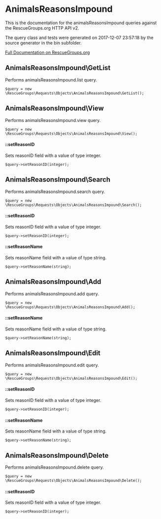 # AnimalsReasonsImpound

This is the documentation for the animalsReasonsImpound queries against the RescueGroups.org HTTP API v2.

The query class and tests were generated on 2017-12-07 23:57:18 by the source generator in the bin subfolder.

[Full Documentation on RescueGroups.org](https://userguide.rescuegroups.org/display/APIDG/Object+definitions#Objectdefinitions-animalsReasonsImpound)

## AnimalsReasonsImpound\GetList

Performs animalsReasonsImpound.list query.

    $query = new \RescueGroups\Requests\Objects\AnimalsReasonsImpound\GetList();



## AnimalsReasonsImpound\View

Performs animalsReasonsImpound.view query.

    $query = new \RescueGroups\Requests\Objects\AnimalsReasonsImpound\View();

#### ::setReasonID

Sets reasonID field with a value of type integer.

    $query->setReasonID(integer);



## AnimalsReasonsImpound\Search

Performs animalsReasonsImpound.search query.

    $query = new \RescueGroups\Requests\Objects\AnimalsReasonsImpound\Search();

#### ::setReasonID

Sets reasonID field with a value of type integer.

    $query->setReasonID(integer);

#### ::setReasonName

Sets reasonName field with a value of type string.

    $query->setReasonName(string);



## AnimalsReasonsImpound\Add

Performs animalsReasonsImpound.add query.

    $query = new \RescueGroups\Requests\Objects\AnimalsReasonsImpound\Add();

#### ::setReasonName

Sets reasonName field with a value of type string.

    $query->setReasonName(string);



## AnimalsReasonsImpound\Edit

Performs animalsReasonsImpound.edit query.

    $query = new \RescueGroups\Requests\Objects\AnimalsReasonsImpound\Edit();

#### ::setReasonID

Sets reasonID field with a value of type integer.

    $query->setReasonID(integer);

#### ::setReasonName

Sets reasonName field with a value of type string.

    $query->setReasonName(string);



## AnimalsReasonsImpound\Delete

Performs animalsReasonsImpound.delete query.

    $query = new \RescueGroups\Requests\Objects\AnimalsReasonsImpound\Delete();

#### ::setReasonID

Sets reasonID field with a value of type integer.

    $query->setReasonID(integer);






